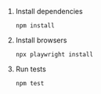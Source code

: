 1. Install dependencies

   ```
   npm install
   ```

2. Install browsers

   ```
   npx playwright install
   ```

3. Run tests

   ```
   npm test
   ```